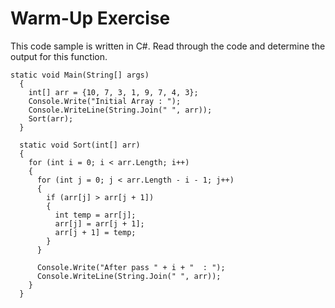 # Warm-Up Exercise
This code sample is written in C#. Read through the code and determine the output for this function.

```
static void Main(String[] args)
  {
    int[] arr = {10, 7, 3, 1, 9, 7, 4, 3};
    Console.Write("Initial Array : ");
    Console.WriteLine(String.Join(" ", arr));
    Sort(arr);
  }

  static void Sort(int[] arr)
  {
    for (int i = 0; i < arr.Length; i++)
    {
      for (int j = 0; j < arr.Length - i - 1; j++)
      {
        if (arr[j] > arr[j + 1])
        {
          int temp = arr[j];
          arr[j] = arr[j + 1];
          arr[j + 1] = temp;
        }
      }

      Console.Write("After pass " + i + "  : ");
      Console.WriteLine(String.Join(" ", arr));
    }
  }
```
